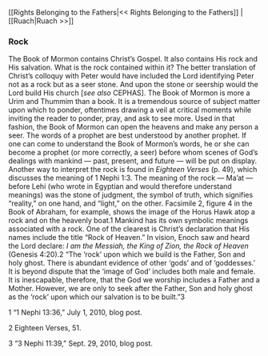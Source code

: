 [[Rights Belonging to the Fathers|<< Rights Belonging to the Fathers]]  |  [[Ruach|Ruach >>]]

### Rock
The Book of Mormon contains Christ’s Gospel. It also contains His rock and His salvation. What is the rock contained within it? The better translation of Christ’s colloquy with Peter would have included the Lord identifying Peter not as a rock but as a seer stone. And upon the stone or seership would the Lord build His church [*see also* CEPHAS]. The Book of Mormon is more a Urim and Thummim than a book. It is a tremendous source of subject matter upon which to ponder, oftentimes drawing a veil at critical moments while inviting the reader to ponder, pray, and ask to see more. Used in that fashion, the Book of Mormon can open the heavens and make any person a seer. The words of a prophet are best understood by another prophet. If one can come to understand the Book of Mormon’s words, he or she can become a prophet (or more correctly, a seer) before whom scenes of God’s dealings with mankind — past, present, and future — will be put on display. Another way to interpret the rock is found in *Eighteen Verses* (p. 49), which discusses the meaning of 1 Nephi 1:3. The meaning of the rock — Ma’at — before Lehi (who wrote in Egyptian and would therefore understand meanings) was the stone of judgment, the symbol of truth, which signifies “reality,” on one hand, and “light,” on the other. Facsimile 2, figure 4 in the Book of Abraham, for example, shows the image of the Horus Hawk atop a rock and on the heavenly boat.1 Mankind has its own symbolic meanings associated with a rock. One of the clearest is Christ’s declaration that His names include the title “Rock of Heaven.” In vision, Enoch saw and heard the Lord declare: *I am the Messiah, the King of Zion, the Rock of Heaven* (Genesis 4:20).2 “The ‘rock’ upon which we build is the Father, Son and holy ghost. There is abundant evidence of other ‘gods’ and of ‘goddesses.’ It is beyond dispute that the ‘image of God’ includes both male and female. It is inescapable, therefore, that the God we worship includes a Father and a Mother. However, we are only to seek after the Father, Son and holy ghost as the ‘rock’ upon which our salvation is to be built.”3



1 “1 Nephi 13:36,” July 1, 2010, blog post.


2 Eighteen Verses, 51.


3 “3 Nephi 11:39,” Sept. 29, 2010, blog post.